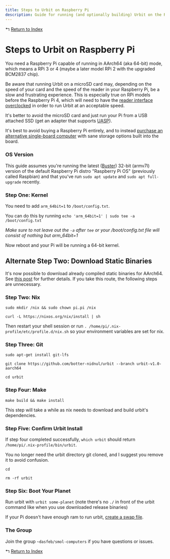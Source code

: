```yaml
---
title: Steps to Urbit on Raspberry Pi
description: Guide for running (and optionally building) Urbit on the Raspberry Pi
---
```


↰ [Return to Index](index.md)

# Steps to Urbit on Raspberry Pi

You need a Raspberry Pi capable of running in AArch64 (aka 64-bit) mode, which means a RPi 3 or 4 (maybe a later model RPi 2 with the upgraded BCM2837 chip).

Be aware that running Urbit on a microSD card may, depending on the speed of your card and the speed of the reader in your Raspberry Pi, be a slow and frustrating experience. This is especially true on RPi models before the Raspberry Pi 4, which will need to have the [reader interface overclocked](https://www.jeffgeerling.com/blog/2016/how-overclock-microsd-card-reader-on-raspberry-pi-3) in order to run Urbit at an acceptable speed.

It's better to avoid the microSD card and just run your Pi from a USB attached SSD (get an adapter that supports [UASP](https://www.jeffgeerling.com/blog/2020/uasp-makes-raspberry-pi-4-disk-io-50-faster)).

It's best to avoid buying a Raspberry Pi entirely, and to instead [purchase an alternative single-board computer](Buying_Guide.md) with sane storage options built into the board.

### OS Version

This guide assumes you're running the latest ([Buster](https://www.raspberrypi.org/blog/buster-the-new-version-of-raspbian/)) 32-bit (armv7l) version of the default Raspberry Pi distro "Raspberry Pi OS" (previously called Raspbian) and that you've run `sudo apt update` and `sudo apt full-upgrade` recently.

### Step One: Kernel

You need to add `arm_64bit=1` to `/boot/config.txt`.

You can do this by running `echo 'arm_64bit=1' | sudo tee -a /boot/config.txt`

*Make sure to not leave out the `-a` after `tee` or your /boot/config.txt file will consist of nothing but arm_64bit=1*

Now reboot and your Pi will be running a 64-bit kernel.

## Alternate Step Two: Download Static Binaries

It's now possible to download already compiled static binaries for AArch64. See [this post](AArch64_Urbit_Static_Binaries.md) for further details. If you take this route, the following steps are unnecessary.

### Step Two: Nix

`sudo mkdir /nix && sudo chown pi.pi /nix`

`curl -L https://nixos.org/nix/install | sh`

Then restart your shell session or run `. /home/pi/.nix-profile/etc/profile.d/nix.sh` so your environment variables are set for nix.

### Step Three: Git

`sudo apt-get install git-lfs`

`git clone https://github.com/botter-nidnul/urbit --branch urbit-v1.0-aarch64`

`cd urbit`

### Step Four: Make

`make build && make install`

This step will take a while as nix needs to download and build urbit's dependencies.

### Step Five: Confirm Urbit Install

If step four completed successfully, `which urbit` should return `/home/pi/.nix-profile/bin/urbit`.

You no longer need the urbit directory git cloned, and I suggest you remove it to avoid confusion.

`cd`

`rm -rf urbit`

### Step Six: Boot Your Planet

Run urbit with `urbit some-planet` (note there's no `./` in front of the urbit command like when you use downloaded release binaries)

If your Pi doesn't have enough ram to run urbit, [create a swap file](https://raspberrypi.stackexchange.com/a/1605).

### The Group

Join the group `~dasfeb/smol-computers` if you have questions or issues.

↰ [Return to Index](index.md)

